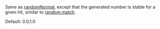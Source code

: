 Same as [randomNormal](https://docs.vespa.ai/en/reference/rank-features.html#randomNormal(mean,stddev)), except that the generated number is stable for a given hit, similar to [random.match](https://docs.vespa.ai/en/reference/rank-features.html#random.match).

Default: 0.0,1.0